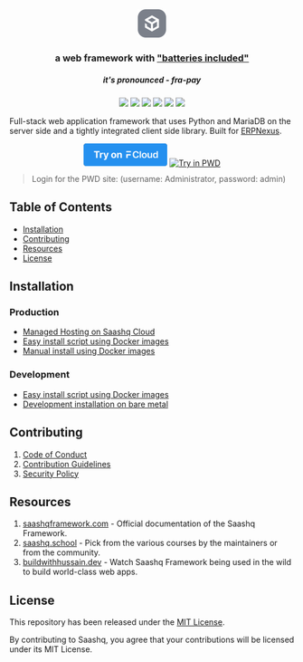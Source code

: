 <div align="center">
	<picture>
		<source media="(prefers-color-scheme: dark)" srcset=".github/saashq-framework-logo-dark.svg">
		<img src=".github/saashq-framework-logo.svg" height="50">
	</picture>
	<h3>
		a web framework with <a href="https://www.youtube.com/watch?v=LOjk3m0wTwg">"batteries included"</a>
	</h3>
	<h5>
		it's pronounced - <em>fra-pay</em>
	</h5>
</div>

<div align="center">
	<a target="_blank" href="#LICENSE" title="License: MIT"><img src="https://img.shields.io/badge/License-MIT-success.svg"></a>
	<a target="_blank" href="https://www.python.org/downloads/" title="Python version"><img src="https://img.shields.io/badge/python-%3E=_3.10-success.svg"></a>
	<a href="https://saashqframework.com/docs"><img src="https://img.shields.io/badge/docs-%F0%9F%93%96-success.svg"/></a>
	<a href="https://github.com/saashq/saashq/actions/workflows/server-tests.yml"><img src="https://github.com/saashq/saashq/actions/workflows/server-tests.yml/badge.svg"></a>
	<a href="https://github.com/saashq/saashq/actions/workflows/ui-tests.yml"><img src="https://github.com/saashq/saashq/actions/workflows/ui-tests.yml/badge.svg?branch=develop"></a>
	<a href="https://codecov.io/gh/saashq/saashq"><img src="https://codecov.io/gh/saashq/saashq/branch/develop/graph/badge.svg?token=XoTa679hIj"/></a>
</div>


Full-stack web application framework that uses Python and MariaDB on the server side and a tightly integrated client side library. Built for [ERPNexus](https://erpnexus.com).

<div align="center" style="max-height: 40px;">
	<a href="https://saashqcloud.com/saashq/signup"><img src=".github/try-on-f-cloud-button.svg" height="40"></a>
	<a href="https://labs.play-with-docker.com/?stack=https://raw.githubusercontent.com/gavindsouza/install-scripts/main/saashq/pwd.yml"><img src="https://raw.githubusercontent.com/play-with-docker/stacks/master/assets/images/button.png" alt="Try in PWD" height="37"/></a>
</div>

> Login for the PWD site: (username: Administrator, password: admin)

## Table of Contents
* [Installation](#installation)
* [Contributing](#contributing)
* [Resources](#resources)
* [License](#license)

## Installation

### Production
* [Managed Hosting on Saashq Cloud](https://saashqcloud.com/)
* [Easy install script using Docker images](https://github.com/saashq/bench/tree/develop#easy-install-script)
* [Manual install using Docker images](https://github.com/saashq/saashq_docker)

### Development
* [Easy install script using Docker images](https://github.com/saashq/bench/tree/develop#easy-install-script)
* [Development installation on bare metal](https://saashqframework.com/docs/user/en/installation)


## Contributing

1. [Code of Conduct](CODE_OF_CONDUCT.md)
1. [Contribution Guidelines](https://github.com/saashq/erpnexus/wiki/Contribution-Guidelines)
1. [Security Policy](SECURITY.md)

## Resources

1. [saashqframework.com](https://saashqframework.com) - Official documentation of the Saashq Framework.
1. [saashq.school](https://saashq.school) - Pick from the various courses by the maintainers or from the community.
1. [buildwithhussain.dev](https://buildwithhussain.dev) - Watch Saashq Framework being used in the wild to build world-class web apps.

## License
This repository has been released under the [MIT License](LICENSE).

By contributing to Saashq, you agree that your contributions will be licensed under its MIT License.
